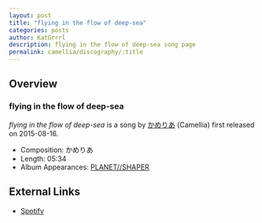 ```yaml
---
layout: post
title: "flying in the flow of deep-sea"
categories: posts
author: KatGrrrl
description: flying in the flow of deep-sea song page
permalink: camellia/discography/:title
---
```


## Overview

### flying in the flow of deep-sea

*flying in the flow of deep-sea* is a song by [かめりあ](<{% link postsWiki/_posts/2023-12-10-camellia.md %}>) (Camellia) first released on 2015-08-16.

* Composition: かめりあ
* Length: 05:34
* Album Appearances: [PLANET//SHAPER](<{% link postsInclude/_posts/camellia/albums/PLANET--SHAPER/2023-12-12-PLANET--SHAPER.md %}>)

## External Links

* [Spotify](https://open.spotify.com/track/4WSt6uYTYZn4vGy6SMcgtw?si=01b67a5bf5f64a3e)
